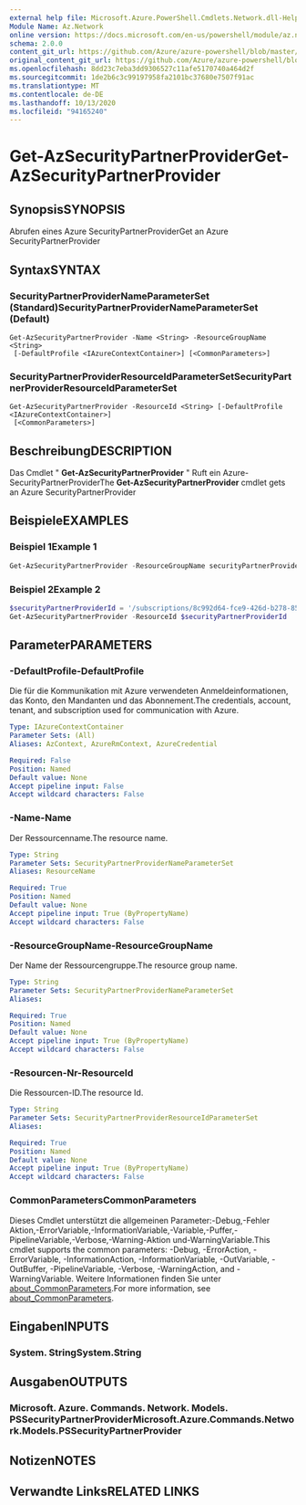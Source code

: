 ```yaml
---
external help file: Microsoft.Azure.PowerShell.Cmdlets.Network.dll-Help.xml
Module Name: Az.Network
online version: https://docs.microsoft.com/en-us/powershell/module/az.network/get-azsecuritypartnerprovider
schema: 2.0.0
content_git_url: https://github.com/Azure/azure-powershell/blob/master/src/Network/Network/help/Get-AzSecurityPartnerProvider.md
original_content_git_url: https://github.com/Azure/azure-powershell/blob/master/src/Network/Network/help/Get-AzSecurityPartnerProvider.md
ms.openlocfilehash: 8dd23c7eba3dd9306527c11afe5170740a464d2f
ms.sourcegitcommit: 1de2b6c3c99197958fa2101bc37680e7507f91ac
ms.translationtype: MT
ms.contentlocale: de-DE
ms.lasthandoff: 10/13/2020
ms.locfileid: "94165240"
---
```

# <span data-ttu-id="60398-101">Get-AzSecurityPartnerProvider</span><span class="sxs-lookup"><span data-stu-id="60398-101">Get-AzSecurityPartnerProvider</span></span>

## <span data-ttu-id="60398-102">Synopsis</span><span class="sxs-lookup"><span data-stu-id="60398-102">SYNOPSIS</span></span>
<span data-ttu-id="60398-103">Abrufen eines Azure SecurityPartnerProvider</span><span class="sxs-lookup"><span data-stu-id="60398-103">Get an Azure SecurityPartnerProvider</span></span>

## <span data-ttu-id="60398-104">Syntax</span><span class="sxs-lookup"><span data-stu-id="60398-104">SYNTAX</span></span>

### <span data-ttu-id="60398-105">SecurityPartnerProviderNameParameterSet (Standard)</span><span class="sxs-lookup"><span data-stu-id="60398-105">SecurityPartnerProviderNameParameterSet (Default)</span></span>
```
Get-AzSecurityPartnerProvider -Name <String> -ResourceGroupName <String>
 [-DefaultProfile <IAzureContextContainer>] [<CommonParameters>]
```

### <span data-ttu-id="60398-106">SecurityPartnerProviderResourceIdParameterSet</span><span class="sxs-lookup"><span data-stu-id="60398-106">SecurityPartnerProviderResourceIdParameterSet</span></span>
```
Get-AzSecurityPartnerProvider -ResourceId <String> [-DefaultProfile <IAzureContextContainer>]
 [<CommonParameters>]
```

## <span data-ttu-id="60398-107">Beschreibung</span><span class="sxs-lookup"><span data-stu-id="60398-107">DESCRIPTION</span></span>
<span data-ttu-id="60398-108">Das Cmdlet " **Get-AzSecurityPartnerProvider** " Ruft ein Azure-SecurityPartnerProvider</span><span class="sxs-lookup"><span data-stu-id="60398-108">The **Get-AzSecurityPartnerProvider** cmdlet gets an Azure SecurityPartnerProvider</span></span>

## <span data-ttu-id="60398-109">Beispiele</span><span class="sxs-lookup"><span data-stu-id="60398-109">EXAMPLES</span></span>

### <span data-ttu-id="60398-110">Beispiel 1</span><span class="sxs-lookup"><span data-stu-id="60398-110">Example 1</span></span>
```powershell
Get-AzSecurityPartnerProvider -ResourceGroupName securityPartnerProviderRG -Name securityPartnerProvider
```


### <span data-ttu-id="60398-111">Beispiel 2</span><span class="sxs-lookup"><span data-stu-id="60398-111">Example 2</span></span>
```powershell
$securityPartnerProviderId = '/subscriptions/8c992d64-fce9-426d-b278-85642dfeab03/resourceGroups/securityPartnerProviderRG/providers/Microsoft.Network/securityPartnerProvider/securityPartnerProvider'
Get-AzSecurityPartnerProvider -ResourceId $securityPartnerProviderId
```

## <span data-ttu-id="60398-112">Parameter</span><span class="sxs-lookup"><span data-stu-id="60398-112">PARAMETERS</span></span>

### <span data-ttu-id="60398-113">-DefaultProfile</span><span class="sxs-lookup"><span data-stu-id="60398-113">-DefaultProfile</span></span>
<span data-ttu-id="60398-114">Die für die Kommunikation mit Azure verwendeten Anmeldeinformationen, das Konto, den Mandanten und das Abonnement.</span><span class="sxs-lookup"><span data-stu-id="60398-114">The credentials, account, tenant, and subscription used for communication with Azure.</span></span>

```yaml
Type: IAzureContextContainer
Parameter Sets: (All)
Aliases: AzContext, AzureRmContext, AzureCredential

Required: False
Position: Named
Default value: None
Accept pipeline input: False
Accept wildcard characters: False
```

### <span data-ttu-id="60398-115">-Name</span><span class="sxs-lookup"><span data-stu-id="60398-115">-Name</span></span>
<span data-ttu-id="60398-116">Der Ressourcenname.</span><span class="sxs-lookup"><span data-stu-id="60398-116">The resource name.</span></span>

```yaml
Type: String
Parameter Sets: SecurityPartnerProviderNameParameterSet
Aliases: ResourceName

Required: True
Position: Named
Default value: None
Accept pipeline input: True (ByPropertyName)
Accept wildcard characters: False
```

### <span data-ttu-id="60398-117">-ResourceGroupName</span><span class="sxs-lookup"><span data-stu-id="60398-117">-ResourceGroupName</span></span>
<span data-ttu-id="60398-118">Der Name der Ressourcengruppe.</span><span class="sxs-lookup"><span data-stu-id="60398-118">The resource group name.</span></span>

```yaml
Type: String
Parameter Sets: SecurityPartnerProviderNameParameterSet
Aliases:

Required: True
Position: Named
Default value: None
Accept pipeline input: True (ByPropertyName)
Accept wildcard characters: False
```

### <span data-ttu-id="60398-119">-Resourcen-Nr</span><span class="sxs-lookup"><span data-stu-id="60398-119">-ResourceId</span></span>
<span data-ttu-id="60398-120">Die Ressourcen-ID.</span><span class="sxs-lookup"><span data-stu-id="60398-120">The resource Id.</span></span>

```yaml
Type: String
Parameter Sets: SecurityPartnerProviderResourceIdParameterSet
Aliases:

Required: True
Position: Named
Default value: None
Accept pipeline input: True (ByPropertyName)
Accept wildcard characters: False
```

### <span data-ttu-id="60398-121">CommonParameters</span><span class="sxs-lookup"><span data-stu-id="60398-121">CommonParameters</span></span>
<span data-ttu-id="60398-122">Dieses Cmdlet unterstützt die allgemeinen Parameter:-Debug,-Fehler Aktion,-ErrorVariable,-InformationVariable,-Variable,-Puffer,-PipelineVariable,-Verbose,-Warning-Aktion und-WarningVariable.</span><span class="sxs-lookup"><span data-stu-id="60398-122">This cmdlet supports the common parameters: -Debug, -ErrorAction, -ErrorVariable, -InformationAction, -InformationVariable, -OutVariable, -OutBuffer, -PipelineVariable, -Verbose, -WarningAction, and -WarningVariable.</span></span> <span data-ttu-id="60398-123">Weitere Informationen finden Sie unter [about_CommonParameters](http://go.microsoft.com/fwlink/?LinkID=113216).</span><span class="sxs-lookup"><span data-stu-id="60398-123">For more information, see [about_CommonParameters](http://go.microsoft.com/fwlink/?LinkID=113216).</span></span>

## <span data-ttu-id="60398-124">Eingaben</span><span class="sxs-lookup"><span data-stu-id="60398-124">INPUTS</span></span>

### <span data-ttu-id="60398-125">System. String</span><span class="sxs-lookup"><span data-stu-id="60398-125">System.String</span></span>

## <span data-ttu-id="60398-126">Ausgaben</span><span class="sxs-lookup"><span data-stu-id="60398-126">OUTPUTS</span></span>

### <span data-ttu-id="60398-127">Microsoft. Azure. Commands. Network. Models. PSSecurityPartnerProvider</span><span class="sxs-lookup"><span data-stu-id="60398-127">Microsoft.Azure.Commands.Network.Models.PSSecurityPartnerProvider</span></span>

## <span data-ttu-id="60398-128">Notizen</span><span class="sxs-lookup"><span data-stu-id="60398-128">NOTES</span></span>

## <span data-ttu-id="60398-129">Verwandte Links</span><span class="sxs-lookup"><span data-stu-id="60398-129">RELATED LINKS</span></span>
